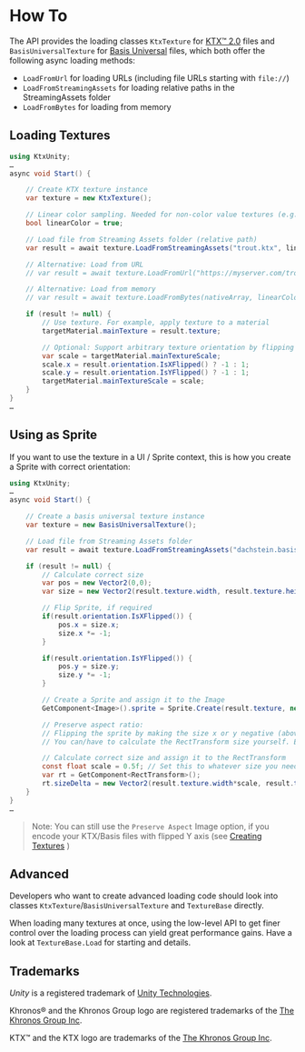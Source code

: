 
# How To

The API provides the loading classes `KtxTexture` for [KTX&trade; 2.0][ktx] files and `BasisUniversalTexture` for [Basis Universal][basisu] files, which both offer the following async loading methods:

- `LoadFromUrl` for loading URLs (including file URLs starting with `file://`)
- `LoadFromStreamingAssets` for loading relative paths in the StreamingAssets folder
- `LoadFromBytes` for loading from memory

## Loading Textures

```C#
using KtxUnity;
…
async void Start() {

    // Create KTX texture instance
    var texture = new KtxTexture();

    // Linear color sampling. Needed for non-color value textures (e.g. normal maps)
    bool linearColor = true;

    // Load file from Streaming Assets folder (relative path)
    var result = await texture.LoadFromStreamingAssets("trout.ktx", linearColor);

    // Alternative: Load from URL
    // var result = await texture.LoadFromUrl("https://myserver.com/trout.ktx", linearColor);

    // Alternative: Load from memory
    // var result = await texture.LoadFromBytes(nativeArray, linearColor);

    if (result != null) {
        // Use texture. For example, apply texture to a material
        targetMaterial.mainTexture = result.texture;

        // Optional: Support arbitrary texture orientation by flipping the texture if necessary
        var scale = targetMaterial.mainTextureScale;
        scale.x = result.orientation.IsXFlipped() ? -1 : 1;
        scale.y = result.orientation.IsYFlipped() ? -1 : 1;
        targetMaterial.mainTextureScale = scale;
    }
}
…
```

## Using as Sprite

If you want to use the texture in a UI / Sprite context, this is how you create a Sprite with correct orientation:

```C#
using KtxUnity;
…
async void Start() {

    // Create a basis universal texture instance
    var texture = new BasisUniversalTexture();

    // Load file from Streaming Assets folder
    var result = await texture.LoadFromStreamingAssets("dachstein.basis");

    if (result != null) {
        // Calculate correct size
        var pos = new Vector2(0,0);
        var size = new Vector2(result.texture.width, result.texture.height);

        // Flip Sprite, if required
        if(result.orientation.IsXFlipped()) {
            pos.x = size.x;
            size.x *= -1;
        }

        if(result.orientation.IsYFlipped()) {
            pos.y = size.y;
            size.y *= -1;
        }

        // Create a Sprite and assign it to the Image
        GetComponent<Image>().sprite = Sprite.Create(result.texture, new Rect(pos, size), Vector2.zero);

        // Preserve aspect ratio:
        // Flipping the sprite by making the size x or y negative (above) breaks Image's `Preserve Aspect` feature
        // You can/have to calculate the RectTransform size yourself. Example:

        // Calculate correct size and assign it to the RectTransform
        const float scale = 0.5f; // Set this to whatever size you need it - best make it a serialized class field
        var rt = GetComponent<RectTransform>();
        rt.sizeDelta = new Vector2(result.texture.width*scale, result.texture.height*scale);
    }
}
…
```

> Note: You can still use the `Preserve Aspect` Image option, if you encode your KTX/Basis files with flipped Y axis (see [Creating Textures](./creating-textures.md) )

## Advanced

Developers who want to create advanced loading code should look into classes `KtxTexture`/`BasisUniversalTexture` and `TextureBase` directly.

When loading many textures at once, using the low-level API to get finer control over the loading process can yield great performance gains. Have a look at `TextureBase.Load` for starting and details.

## Trademarks

*Unity* is a registered trademark of [Unity Technologies][unity].

Khronos&reg; and the Khronos Group logo are registered trademarks of the [The Khronos Group Inc][khronos].

KTX&trade; and the KTX logo are trademarks of the [The Khronos Group Inc][khronos].

[basisu]: https://github.com/BinomialLLC/basis_universal
[khronos]: https://www.khronos.org
[ktx]: https://www.khronos.org/ktx/
[unity]: https://unity.com

